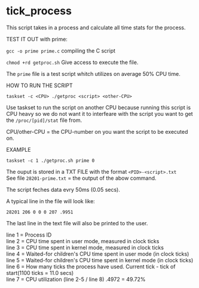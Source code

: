 # tick_process
This script takes in a process and calculate all time stats for the process.

TEST IT OUT with prime:

```gcc -o prime prime.c``` compiling the C script  

```chmod +rd getproc.sh``` Give access to execute the file.  

The ```prime``` file is a test script whitch utilizes on average 50% CPU time.  

HOW TO RUN THE SCRIPT

```taskset -c <CPU> ./getproc <script> <other-CPU>```  

Use taskset to run the script on another CPU because running this script is CPU heavy so we do not want it to interfeare with the script you want to get the ```/proc/[pid]/stat``` file from.  

CPU/other-CPU = the CPU-number on you want the script to be executed on.  

EXAMPLE

```taskset -c 1 ./getproc.sh prime 0```

The ouput is stored in a TXT FILE with the format ```<PID>-<script>.txt```  
See file ```28201-prime.txt``` = the output of the abow command.

The script feches data evry 50ms (0.05 secs).

A typical line in the file will look like:

```28201 206 0 0 0 207 .9951```  

The last line in the text file will also be printed to the user.

line 1 = Process ID  
line 2 = CPU time spent in user mode, measured in clock ticks  
line 3 = CPU time spent in kernel mode, measured in clock ticks  
line 4 = Waited-for children's CPU time spent in user mode (in clock ticks)  
line 5 = Waited-for children's CPU time spent in kernel mode (in clock ticks)  
line 6 = How many ticks the process have used. Current tick - tick of start(1100 ticks = 11.0 secs)  
line 7 = CPU utilization (line 2-5 / line 8) .4972 = 49.72%  
